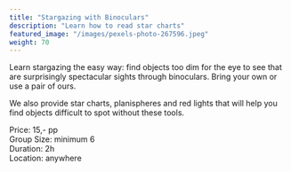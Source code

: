 ```yaml
---
title: "Stargazing with Binoculars"
description: "Learn how to read star charts"
featured_image: "/images/pexels-photo-267596.jpeg"
weight: 70
---
```


Learn stargazing the easy way: find objects too dim for the eye to see that are surprisingly spectacular sights through binoculars.
Bring your own or use a pair of ours. 

We also provide star charts, planispheres and red lights that will help you find objects difficult to spot without these tools.

<!--more-->

Price: 15,- pp  
Group Size: minimum 6  
Duration: 2h  
Location: anywhere
